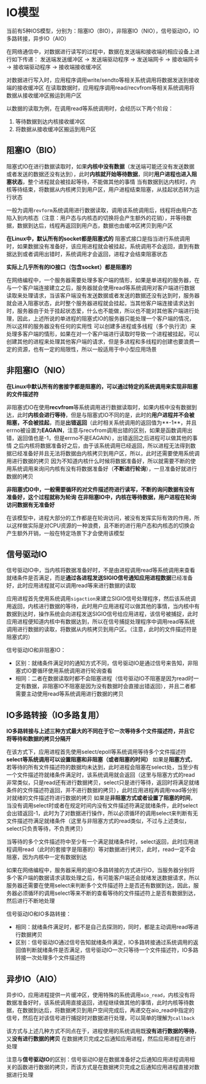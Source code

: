# IO模型

当前有5种IOS模型，分别为：阻塞IO（BIO），非阻塞IO（NIO），信号驱动IO，IO多路转接，异步IO（AIO）

在网络通信中，对数据进行读写的过程中，数据在发送端和接收端的相应设备上进行如下传递：
发送端发送缓冲区 -> 发送端驱动程序 -> 发送端网卡 -> 接收端网卡 -> 接收端驱动程序 -> 接收端接收缓冲区

对数据进行写入时，应用程序调用write/sendto等相关系统调用将数据发送到接收端的接收缓冲区
在读取数据时，应用程序调用read/recvfrom等相关系统调用将数据从接收缓冲区搬运到用户区

以数据的读取为例，在调用read等系统调用时，会经历以下两个阶段：
1. 等待数据到达内核接收缓冲区
2. 将数据从接收缓冲区搬运到用户区

## 阻塞IO（BIO）

阻塞式IO在进行数据读取时，如果**内核中没有数据**（发送端可能还没有发送数据或者发送的数据还没有达到），此时**内核就开始等待数据**，同时**用户进程也进入阻塞状态**，整个进程就会被挂起等待，不能做其他的事情
当有数据到达内核时，内核等待结束，将数据从内核拷贝到用户区，用户进程结束阻塞，从挂起状态转为运行状态

一般为调用```revform```系统调用进行数据读取，调用该系统调用后，线程将由用户态陷入到内核态（注意：用户态与内核态的切换将会产生额外的花销），并等待数据，数据到达后，线程再返回到用户态，数据也由缓冲区拷贝到用户区

**在Linux中，默认所有的socket都是阻塞式的**
阻塞式接口是指当进行系统调用时，如果数据没有准备好，该应用进程就会被挂起，系统调用不会返回，直到有数据达到或者调用出错时，系统调用才会返回，进程才会结束阻塞状态

**实际上几乎所有的IO接口（包含socket）都是阻塞的**

在网络编程中，一个服务器需要处理多客户端的情形，如果是单进程的服务器，在与一个客户端连接建立之后，服务器就会使用read等系统调用对客户端进行数据读取来处理请求，当该客户端没有发送数据或者发送的数据还没有达到时，服务器就会进入阻塞状态，此时整个服务器进程就会挂起，当其他客户端连接请求达到时，服务器由于处于挂起状态爱，什么也不能做，所以也不能对其他客户端进行处理，因此，上述所说的单进程的阻塞式IO的服务器只能处理一个客户端的情况，所以这样的服务器没有任何的实用性
可以创建多进程或多线程（多个执行流）来处理多客户端的情形，如果在对一个客户端进行读取时导致一个进程被挂起，可以创建其他的进程来处理其他客户端的请求，但是多进程和多线程的创建也要浪费一定的资源，也有一定的局限性，所以一般适用于中小型应用场景

## 非阻塞IO（NIO）

**在Linux中默认所有的套接字都是阻塞的，可以通过特定的系统调用来实现非阻塞的文件描述符**

非阻塞式IO在使用**recvfrom**等系统调用进行数据读取时，如果内核中没有数据到达，此时**内核会进行等待**，但是与阻塞式IO不同的是，此时的**用户进程并不会被阻塞，不会被挂起**，而是**出错返回**（此时相关系统调用的返回值为**-1**，并且errno被设置为**EAGAIN**，注意与recvfrom调用出错的区别，如果是函数调用出错，返回值也是-1，但是errno不是EAGAIN），出错返回之后进程可以做其他的事情
之后内核将数据准备好之后，由于该系统调用已经返回，所以进程无法得到数据已经准备好并且无法将数据由内核拷贝到用户区，所以，此时还需要使用系统调用进行数据的拷贝
因为不知道内核什么时候将数据准备好，所以就需要不断的使用系统调用来询问内核有没有将数据准备好（**不断进行轮询**），一旦准备好就进行数据的拷贝

**非阻塞式IO中，一般需要循环的对文件描述符进行读写，不断的询问数据有没有准备好，这个过程就称为轮询**
**在非阻塞IO中，内核在等待数据，用户进程在轮询访问数据有无准备好**

在该模型中，进程大部分的工作都是在轮询访问，被没有发挥实际有效的作用，所以这样做实际是对CPU资源的一种浪费，且不断的进行用户态和内核态的切换会产生额外开销，一般在特定场景下才会使用该模型

## 信号驱动IO

信号驱动IO中，当内核将数据准备好时，不是由进程调用read等系统调用来查看就绪条件是否满足，而是**通过各进程发送SIGIO信号通知应用进程数据**已经准备好，此时应用进程就可以调用read等来进行数据的读取

应用进程首先使用系统调用```sigaction```来建立SIGIO信号处理程序，然后该系统调用返回，内核进行数据的等待，此时用户应用进程可以做其他的事情，当内核中有数据到达时，操作系统会向进程发送SIGIO信号给应用进程，该信号被捕捉，此时应用进程便知道内核中有数据达到，所以在信号捕捉处理程序中调用read等系统调用进行数据的读取，将数据从内核拷贝到用户区。（注意，此时的文件描述符是阻塞式的）

信号驱动IO和非阻塞IO：
+ 区别：就绪条件满足时的通知方式不同，信号驱动IO是通过信号来告知，非阻塞式IO要循环使用系统调用进行轮询查看
+ 相同：二者在数据读取时都不会阻塞进程（信号驱动IO不阻塞是因为read时一定有数据，非阻塞IO不阻塞是因为没有数据时会直接出错返回），并且二者都需要主动使用read等系统调用进行数据的拷贝

## IO多路转接（IO多路复用）

**IO多路转接与上述三种方式最大的不同在于它一次等待多个文件描述符，并且它将等待和数据的拷贝分隔开**

在该方式下，应用进程首先使用select/epoll等系统调用等待多个文件描述符
**select等系统调用可以设置阻塞和非阻塞（或者阻塞的时间）**
如果是**阻塞方式**，若等待的所有文件描述符的数据均未达到，此时进程会阻塞在select处，当至少有一个文件描述符就绪条件满足时，该系统调用就会返回（这里与阻塞方式的read非常类似，只是read还有进行数据拷贝，select只是进行等待，返回时将满足就绪条件的文件描述符返回，并不进行数据的拷贝），此时应用进程再调用read等分别对就绪的文件描述符进行数据的拷贝
如果是**非阻塞方式或者设置了阻塞的时间**，当没有调用select时或者在规定时间内没有文件描述符满足就绪条件，此时select会出错返回-1，此时为了对数据进行操作，所以必须循环的调用select来判断有无文件描述符满足就绪条件（这里与非阻塞方式的read类似，不过与上述类似，select只负责等待，不负责拷贝）

当等待的多个文件描述符中至少有一个满足就绪条件时，select返回，此时应用进程调用read（此时的套接字是阻塞的）等对数据进行拷贝，此时，read一定不会阻塞，因为内核中一定有数据到达

如果在网络编程中，服务器采用的是IO多路转接的方式进行IO，当服务器分别将多个客户端的数据请求读取处理之后，有可能客户端还会就绪发送数据请求，所以服务器还需要在使用select来判断多个文件描述符上是否还有数据到达，因此，服务器必须循环的调用select等来不断的查看等待的文件描述符上是否有数据到达，然后进行不断地处理

 信号驱动IO和IO多路转接：
 + 相同：就绪条件满足时，都不是自己去探测的，同时，都是主动调用read等进行数据拷贝
 + 区别：信号驱动IO通过信号告知就绪条件满足，IO多路转接通过系统调用的返回值判断就绪条件是否满足，信号驱动IO一次只等待一个文件描述符，IO多路转接一次处理多个文件描述符

## 异步IO（AIO）

异步IO，应用进程提供一片缓冲区，使用特殊的系统调用```aio_read```，内核没有将数据准备好时，该系统调用直接返回，进程继续做其他的事情，此时内核等待数据，在数据到达后，将数据拷贝到用户空间完成后，再递交在aio_read中指定的信号，然后在对该信号进行捕捉时对数据进行处理，可以简单的理解为```callback```

该方式与上述几种方式不同点在于，进程使用的系统调用既**没有进行数据的等待**，又**没有进行数据的拷贝**
在数据拷贝完成之后通知应用进程，然后应用进程在进行处理

注意与**信号驱动IO**的区别：信号驱动IO是在数据准备好之后通知应用进程调用相关的函数进行数据的拷贝，而该方式是在数据拷贝完成之后通知应用进程直接对数据进行处理
